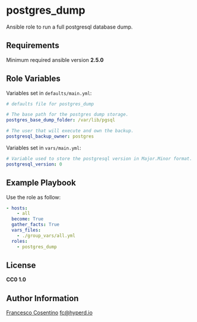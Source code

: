 # postgres_dump

Ansible role to run a full postgresql database dump.

## Requirements

Minimum required ansible version **2.5.0**

## Role Variables

Variables set in `defaults/main.yml`:

```yaml
# defaults file for postgres_dump

# The base path for the postgres dump storage.
postgres_base_dump_folder: /var/lib/pgsql

# The user that will execute and own the backup.
postgresql_backup_owner: postgres
```

Variables set in `vars/main.yml`:

```yaml
# Variable used to store the postgresql version in Major.Minor format.
postgresql_version: 0
```

## Example Playbook

Use the role as follow:

```yaml
- hosts:
    - all
  become: True
  gather_facts: True
  vars_files:
    - ./group_vars/all.yml
  roles:
    - postgres_dump
 ```

## License

**CC0 1.0**

## Author Information

[Francesco Cosentino](https://www.linkedin.com/in/francesco-cosentino/) <fc@hyperd.io>
